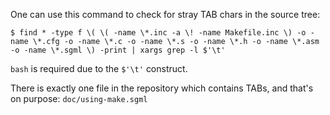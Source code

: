 One can use this command to check for stray TAB chars in the source tree:

`$ find * -type f \( \( -name \*.inc -a \! -name Makefile.inc \) -o -name \*.cfg -o -name \*.c -o -name \*.s -o -name \*.h -o -name \*.asm -o -name \*.sgml \) -print | xargs grep -l $'\t'`

`bash` is required due to the `$'\t'` construct.

There is exactly one file in the repository which contains TABs, and that's on purpose: `doc/using-make.sgml`